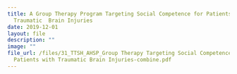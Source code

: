 ```yaml
---
title: A Group Therapy Program Targeting Social Competence for Patients with
  Traumatic  Brain Injuries
date: 2019-12-01
layout: file
description: ""
image: ""
file_url: /files/31_TTSH_AHSP_Group Therapy Targeting Social Competence for
  Patients with Traumatic Brain Injuries-combine.pdf
---
```

